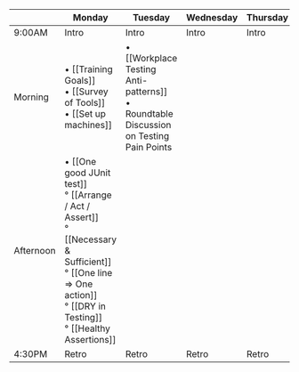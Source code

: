 <style>
.repository-with-sidebar .repository-content { width: 2000px; }
</style>


|         | Monday | Tuesday | Wednesday | Thursday | Friday |
| ------  | ------ | ------- | --------- | -------- | ------ |
| 9:00AM  | Intro  |  Intro  |   Intro   |  Intro   | Intro  |   
| Morning  | • [[Training Goals]] <br> • [[Survey of Tools]] <br> • [[Set up machines]]  | • [[Workplace Testing Anti-patterns]] <br> • Roundtable Discussion on Testing Pain Points |     |    |  |
| Afternoon  | • [[One good JUnit test]] <br> ° [[Arrange / Act / Assert]] <br> ° [[Necessary & Sufficient]] <br> ° [[One line => One action]] <br> ° [[DRY in Testing]] <br> ° [[Healthy Assertions]] |   |     |    |  |
| 4:30PM  | Retro  | Retro   | Retro     | Retro    | Retro  |